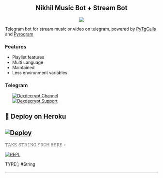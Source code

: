 <h2 align="center">Nikhil Music Bot + Stream Bot</h2>
<p>

<p align="center">
  <img src="https://telegra.ph/file/f9a63f0811c00fcbc01bd.jpg">
</p>

Telegram bot for stream music or video on telegram, 
powered by <a href="https://github.com/pytgcalls/pytgcalls">PyTgCalls</a>
and <a href="https://github.com/pyrogram/pyrogram">Pyrogram</a>
</p>

<h3>Features</h3> 
<ul>
    <li>Playlist features</li>
    <li>Multi Language</li>
    <li>Maintained</li>
    <li>Less environment variables</li>
</ul>

<h3>Telegram</h3>
<ul>
    <a href="https://t.me/DEXDECRYPT_MUSIC"><img alt="Dexdecrypt Channel" src="https://img.shields.io/badge/Dexdecrypt-Channel-blue.svg?logo=telegram"></a> <br/>
    <a href="https://t.me/dost_hai_sab"><img alt="Dexdecrypt Support" src="https://img.shields.io/badge/Dexdecrypt-Support-blue.svg?logo=telegram"></a> <br/>
</ul>

## 🚀 Deploy on Heroku 
[![Deploy](https://www.herokucdn.com/deploy/button.svg)](https://heroku.com/deploy?template=https://github.com/nikhilq/Testing)
------------------------------------------------
𝚃𝙰𝙺𝙴 𝚂𝚃𝚁𝙸𝙽𝙶 𝙵𝚁𝙾𝙼 𝙷𝙴𝚁𝙴 - 

[![REPL](https://repl.it/badge/github/spandey112/SensibleUserbot)](https://t.me/dost_hai_sab)

TYPE👆 #String 
    
-------------------------------------------------
